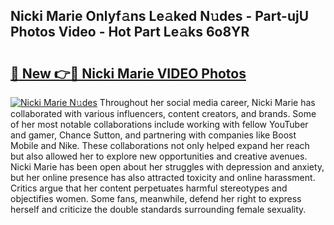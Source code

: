 ## Nicki Marie Onlyf𝚊ns Le𝚊ked N𝚞des - Part-ujU Photos Video - Hot Part Le𝚊ks 6o8YR

# <h2><a href="http://ab8526.deff.icu/?id=Nicki+Marie">🔗 New 👉🔴 Nicki Marie VIDEO Photos</a></h2>

[![Nicki Marie N𝚞des](https://i.imgur.com/rIISA9y.gif)](http://ab8526.deff.icu/?id=Nicki+Marie)
Throughout her social media career, Nicki Marie has collaborated with various influencers, content creators, and brands. Some of her most notable collaborations include working with fellow YouTuber and gamer, Chance Sutton, and partnering with companies like Boost Mobile and Nike. These collaborations not only helped expand her reach but also allowed her to explore new opportunities and creative avenues. Nicki Marie has been open about her struggles with depression and anxiety, but her online presence has also attracted toxicity and online harassment. Critics argue that her content perpetuates harmful stereotypes and objectifies women. Some fans, meanwhile, defend her right to express herself and criticize the double standards surrounding female sexuality.
